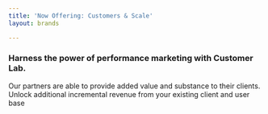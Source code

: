 ```yaml
---
title: 'Now Offering: Customers & Scale'
layout: brands

---
```

### Harness the power of performance marketing with Customer Lab.

Our partners are able to provide added value and substance to their clients. Unlock additional incremental revenue from your existing client and user base